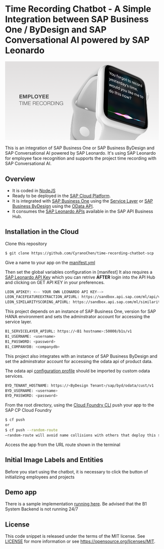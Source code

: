 # Time Recording Chatbot - A Simple Integration between SAP Business One / ByDesign and SAP Conversational AI powered by SAP Leonardo

![avatar](https://raw.githubusercontent.com/CyranoChen/time-recording-chatbot-scp/master/resources/splash.png)

This is an integration of SAP Business One or SAP Business ByDesign and SAP Conversational AI powered by SAP Leonardo. It's using SAP Leonardo for employee face recognition and supports the project time recording with SAP Conversational AI.

## Overview

- It is coded in [NodeJS](https://nodejs.org/en/)
- Ready to be deployed in the  [SAP Cloud Platform](https://cloudplatform.sap.com).  
- It is integrated with [SAP Business One](https://www.sap.com/uk/products/business-one.html) using the [Service Layer](https://www.youtube.com/watch?v=zaF_i7x9-s0&list=PLMdHXbewhZ2QsgYSICRQuoL8lkoEHjNzS&index=22) or [SAP Business ByDesign](https://www.sap.com/products/business-bydesign.html) using the [OData API](https://blogs.sap.com/2015/03/10/odata-for-sap-business-bydesign-analytics/).
- It consumes the [SAP Leonardo APIs](https://api.sap.com/package/SAPLeonardoMLFunctionalServices?section=Artifacts) available in the SAP API Business Hub.

## Installation in the Cloud

Clone this repository

```sh
$ git clone https://github.com/CyranoChen/time-recording-chatbot-scp
```

Give a name to your app on the [manifest.yml](manifest.yml)

Then set the global variables configuration in [manifest]
It also requires a [SAP Leonardo API Key](https://api.sap.com/api/sap_service_ticketing_classification_api/overview) which you can retrive **AFTER** login into the API Hub and clicking on GET API KEY in your preferences.

```sh
LEON_APIKEY: <-- YOUR OWN LEONARDO API KEY-->
LEON_FACEFEATUREEXTRACTION_APIURL: https://sandbox.api.sap.com/ml/api/v2alpha1/image/face-feature-extraction
LEON_SIMILARITYSCORING_APIURL: https://sandbox.api.sap.com/ml/similarityscoring/similarity-scoring
```

This project depends on an instance of SAP Business One, version for SAP HANA environment and sets the adminstrator account for accessing the service layer.

```sh
B1_SERVICELAYER_APIURL: https://<B1 hostname>:50000/b1s/v1 
B1_USERNAME: <username> 
B1_PASSWORD: <password>
B1_COMPANYDB: <companydb>
```

This project also integrates with an instance of SAP Business ByDesign and set the adminstrator account for accessing the odata api of product data.

The odata api [configuration profile](vmumaterial.xml) should be imported by custom odata services.

```sh
BYD_TENANT_HOSTNAME: https://<ByDesign Tenant>/sap/byd/odata/cust/v1 
BYD_USERNAME: <username> 
BYD_PASSWORD: <password>
```

From the root directory, using the [Cloud Foundry CLI](https://docs.cloudfoundry.org/cf-cli/install-go-cli.html) push your app to the SAP CP Cloud Foundry

```sh
$ cf push
or
$ cf push --random-route
–random-route will avoid name collisions with others that deploy this same app on SCP. You can also choose your own app name by changing the manifest.yml file.
```

Access the app from the URL route shown in the terminal

## Initial Image Labels and Entities

Before you start using the chatbot, it is necessary to click the button of initializing employees and projects

## Demo app

There is a sample implementation [running here](https://time-recording-chatbot.cfapps.eu10.hana.ondemand.com). Be advised that the B1 System Backend is not running 24/7

## License

This code snippet is released under the terms of the MIT license. See [LICENSE](LICENSE) for more information or see https://opensource.org/licenses/MIT.